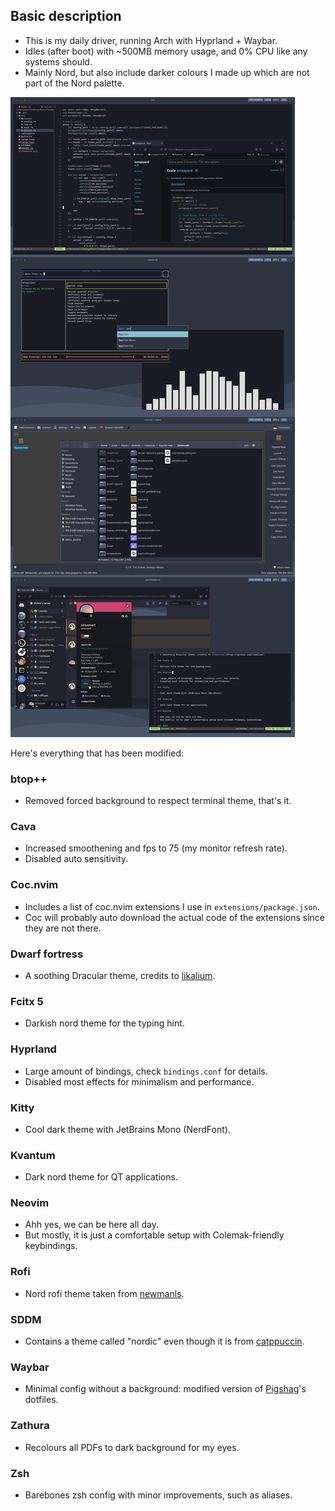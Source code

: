 
## Basic description

- This is my daily driver, running Arch with Hyprland + Waybar.
- Idles (after boot) with ~500MB memory usage, and 0% CPU like any systems should.
- Mainly Nord, but also include darker colours I made up which are not part of the Nord palette.

![](./screenshot.png)

Here's everything that has been modified:

### btop++

- Removed forced background to respect terminal theme, that's it.

### Cava

- Increased smoothening and fps to 75 (my monitor refresh rate).
- Disabled auto sensitivity.

### Coc.nvim

- Includes a list of coc.nvim extensions I use in `extensions/package.json`.
- Coc will probably auto download the actual code of the extensions since they are not there.

### Dwarf fortress

- A soothing Dracular theme, credits to [likalium](https://github.com/likalium).

### Fcitx 5

- Darkish nord theme for the typing hint.

### Hyprland

- Large amount of bindings, check `bindings.conf` for details.
- Disabled most effects for minimalism and performance.

### Kitty

- Cool dark theme with JetBrains Mono (NerdFont).

### Kvantum

- Dark nord theme for QT applications.

### Neovim

- Ahh yes, we can be here all day.
- But mostly, it is just a comfortable setup with Colemak-friendly keybindings.

### Rofi

- Nord rofi theme taken from [newmanls](https://github.com/newmanls/rofi-themes-collection).

### SDDM

- Contains a theme called "nordic" even though it is from [catppuccin](https://github.com/catppuccin/sddm).

### Waybar

- Minimal config without a background: modified version of [Pigshag](https://github.com/Pipshag/dotfiles_nord)'s dotfiles.

### Zathura

- Recolours all PDFs to dark background for my eyes.

### Zsh

- Barebones zsh config with minor improvements, such as aliases.
